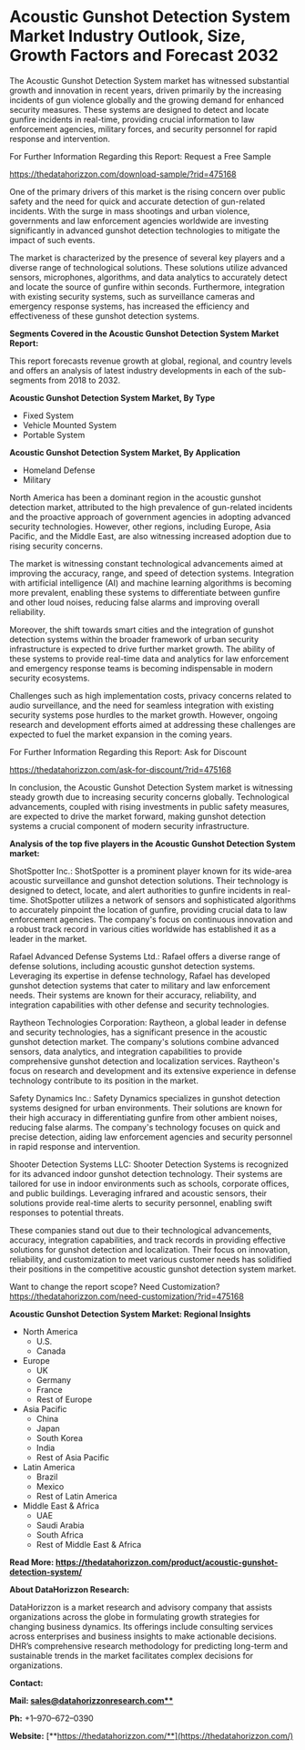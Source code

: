 ﻿# **Acoustic Gunshot Detection System Market Industry Outlook, Size, Growth Factors and Forecast 2032**

The Acoustic Gunshot Detection System market has witnessed substantial growth and innovation in recent years, driven primarily by the increasing incidents of gun violence globally and the growing demand for enhanced security measures. These systems are designed to detect and locate gunfire incidents in real-time, providing crucial information to law enforcement agencies, military forces, and security personnel for rapid response and intervention.

For Further Information Regarding this Report: Request a Free Sample

<https://thedatahorizzon.com/download-sample/?rid=475168>

One of the primary drivers of this market is the rising concern over public safety and the need for quick and accurate detection of gun-related incidents. With the surge in mass shootings and urban violence, governments and law enforcement agencies worldwide are investing significantly in advanced gunshot detection technologies to mitigate the impact of such events.

The market is characterized by the presence of several key players and a diverse range of technological solutions. These solutions utilize advanced sensors, microphones, algorithms, and data analytics to accurately detect and locate the source of gunfire within seconds. Furthermore, integration with existing security systems, such as surveillance cameras and emergency response systems, has increased the efficiency and effectiveness of these gunshot detection systems.

**Segments Covered in the Acoustic Gunshot Detection System Market Report:**

This report forecasts revenue growth at global, regional, and country levels and offers an analysis of latest industry developments in each of the sub-segments from 2018 to 2032.

**Acoustic Gunshot Detection System Market, By Type**

- Fixed System
- Vehicle Mounted System
- Portable System

**Acoustic Gunshot Detection System Market, By Application**

- Homeland Defense
- Military

North America has been a dominant region in the acoustic gunshot detection market, attributed to the high prevalence of gun-related incidents and the proactive approach of government agencies in adopting advanced security technologies. However, other regions, including Europe, Asia Pacific, and the Middle East, are also witnessing increased adoption due to rising security concerns.

The market is witnessing constant technological advancements aimed at improving the accuracy, range, and speed of detection systems. Integration with artificial intelligence (AI) and machine learning algorithms is becoming more prevalent, enabling these systems to differentiate between gunfire and other loud noises, reducing false alarms and improving overall reliability.

Moreover, the shift towards smart cities and the integration of gunshot detection systems within the broader framework of urban security infrastructure is expected to drive further market growth. The ability of these systems to provide real-time data and analytics for law enforcement and emergency response teams is becoming indispensable in modern security ecosystems.

Challenges such as high implementation costs, privacy concerns related to audio surveillance, and the need for seamless integration with existing security systems pose hurdles to the market growth. However, ongoing research and development efforts aimed at addressing these challenges are expected to fuel the market expansion in the coming years.

For Further Information Regarding this Report: Ask for Discount

<https://thedatahorizzon.com/ask-for-discount/?rid=475168>

In conclusion, the Acoustic Gunshot Detection System market is witnessing steady growth due to increasing security concerns globally. Technological advancements, coupled with rising investments in public safety measures, are expected to drive the market forward, making gunshot detection systems a crucial component of modern security infrastructure.

**Analysis of the top five players in the Acoustic Gunshot Detection System market:**

ShotSpotter Inc.: ShotSpotter is a prominent player known for its wide-area acoustic surveillance and gunshot detection solutions. Their technology is designed to detect, locate, and alert authorities to gunfire incidents in real-time. ShotSpotter utilizes a network of sensors and sophisticated algorithms to accurately pinpoint the location of gunfire, providing crucial data to law enforcement agencies. The company's focus on continuous innovation and a robust track record in various cities worldwide has established it as a leader in the market.

Rafael Advanced Defense Systems Ltd.: Rafael offers a diverse range of defense solutions, including acoustic gunshot detection systems. Leveraging its expertise in defense technology, Rafael has developed gunshot detection systems that cater to military and law enforcement needs. Their systems are known for their accuracy, reliability, and integration capabilities with other defense and security technologies.

Raytheon Technologies Corporation: Raytheon, a global leader in defense and security technologies, has a significant presence in the acoustic gunshot detection market. The company's solutions combine advanced sensors, data analytics, and integration capabilities to provide comprehensive gunshot detection and localization services. Raytheon's focus on research and development and its extensive experience in defense technology contribute to its position in the market.

Safety Dynamics Inc.: Safety Dynamics specializes in gunshot detection systems designed for urban environments. Their solutions are known for their high accuracy in differentiating gunfire from other ambient noises, reducing false alarms. The company's technology focuses on quick and precise detection, aiding law enforcement agencies and security personnel in rapid response and intervention.

Shooter Detection Systems LLC: Shooter Detection Systems is recognized for its advanced indoor gunshot detection technology. Their systems are tailored for use in indoor environments such as schools, corporate offices, and public buildings. Leveraging infrared and acoustic sensors, their solutions provide real-time alerts to security personnel, enabling swift responses to potential threats.

These companies stand out due to their technological advancements, accuracy, integration capabilities, and track records in providing effective solutions for gunshot detection and localization. Their focus on innovation, reliability, and customization to meet various customer needs has solidified their positions in the competitive acoustic gunshot detection system market.

Want to change the report scope? Need Customization? <https://thedatahorizzon.com/need-customization/?rid=475168>

**Acoustic Gunshot Detection System Market: Regional Insights**

- North America
  - U.S.
  - Canada
- Europe
  - UK
  - Germany
  - France
  - Rest of Europe
- Asia Pacific
  - China
  - Japan
  - South Korea
  - India
  - Rest of Asia Pacific
- Latin America
  - Brazil
  - Mexico
  - Rest of Latin America
- Middle East & Africa
  - UAE
  - Saudi Arabia
  - South Africa
  - Rest of Middle East & Africa

**Read More: https://thedatahorizzon.com/product/acoustic-gunshot-detection-system/**

**About DataHorizzon Research:**

DataHorizzon is a market research and advisory company that assists organizations across the globe in formulating growth strategies for changing business dynamics. Its offerings include consulting services across enterprises and business insights to make actionable decisions. DHR’s comprehensive research methodology for predicting long-term and sustainable trends in the market facilitates complex decisions for organizations.

**Contact:**

**Mail: [sales@datahorizzonresearch.com**](mailto:sales@datahorizzonresearch.com)**

**Ph:** +1–970–672–0390

**Website:** [**https://thedatahorizzon.com/**](https://thedatahorizzon.com/)


